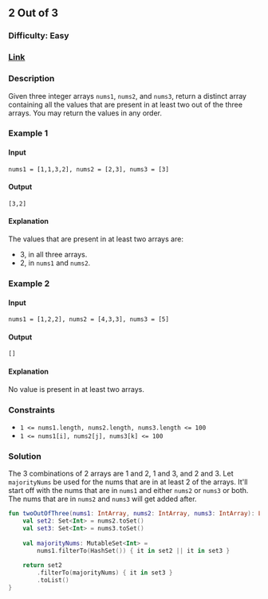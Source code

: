 ## 2 Out of 3
### Difficulty: Easy
### [Link](https://leetcode.com/problems/two-out-of-three/)

### Description

Given three integer arrays `nums1`, `nums2`, and `nums3`, return a distinct array containing all the values that are present in at least two out of the three arrays. You may return the values in any order.

### Example 1

#### Input
`nums1 = [1,1,3,2], nums2 = [2,3], nums3 = [3]`

#### Output
`[3,2]`

#### Explanation

The values that are present in at least two arrays are:
- 3, in all three arrays.
- 2, in `nums1` and `nums2`.

### Example 2

#### Input
`nums1 = [1,2,2], nums2 = [4,3,3], nums3 = [5]`

#### Output
`[]`

#### Explanation

No value is present in at least two arrays.

### Constraints
- `1 <= nums1.length, nums2.length, nums3.length <= 100`
- `1 <= nums1[i], nums2[j], nums3[k] <= 100`

### Solution

The 3 combinations of 2 arrays are 1 and 2, 1 and 3, and 2 and 3. Let `majorityNums` be used for the nums that are in at least 2 of the arrays. It'll start off with the nums that are in `nums1` and either `nums2` or `nums3` or both. The nums that are in `nums2` and `nums3` will get added after.

```kotlin
fun twoOutOfThree(nums1: IntArray, nums2: IntArray, nums3: IntArray): List<Int> {
    val set2: Set<Int> = nums2.toSet()
    val set3: Set<Int> = nums3.toSet()
    
    val majorityNums: MutableSet<Int> = 
        nums1.filterTo(HashSet()) { it in set2 || it in set3 }
    
    return set2
        .filterTo(majorityNums) { it in set3 }
        .toList()
}
```